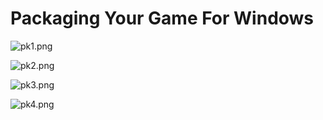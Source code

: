 # Packaging Your Game For Windows

<p><img src="https://vertexschool.instructure.com/courses/288/files/17141/preview?verifier=vF0Dsf6CeCGgY5MG6qlHB9rfFKtGzNNu5XFAgqI8" alt="pk1.png" data-api-endpoint="https://vertexschool.instructure.com/api/v1/courses/288/files/17141" data-api-returntype="File"></p>
<p><img src="https://vertexschool.instructure.com/courses/288/files/17142/preview?verifier=N1s2ee2uNc7lLA0Z0bon1EBtufe5COdoxE3Fx6lX" alt="pk2.png" data-api-endpoint="https://vertexschool.instructure.com/api/v1/courses/288/files/17142" data-api-returntype="File"></p>
<p><img src="https://vertexschool.instructure.com/courses/288/files/17143/preview?verifier=Nr7kbpzuLIpwj0wSg0iBrzEK4ZPN1Et1XbmS5Vg2" alt="pk3.png" data-api-endpoint="https://vertexschool.instructure.com/api/v1/courses/288/files/17143" data-api-returntype="File"></p>
<p><img src="https://vertexschool.instructure.com/courses/288/files/17144/preview?verifier=dkeB9bEfsOJpETQ5EUPhPJPDYYqJLdNkEvGh05XV" alt="pk4.png" data-api-endpoint="https://vertexschool.instructure.com/api/v1/courses/288/files/17144" data-api-returntype="File"></p>
<p>&nbsp;</p>
